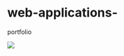 # web-applications-
 <html>
   <body>
     <p>portfolio </p>
     <img src=https://external-content.duckduckgo.com/iu/?u=https%3A%2F%2Ftse1.mm.bing.net%2Fth%2Fid%2FOIP.Kv5lZH2NS2YmtWcozM3HjgHaEJ%3Fpid%3DApi&f=1&ipt=f7ac1cdea2bbc02777f2180dcd027a5a282e38a4a3823d198046b93e11abde8d&ipo=images>
   </body>
 </html>
